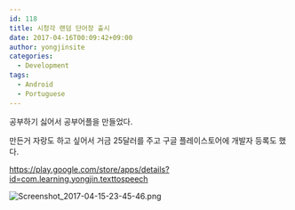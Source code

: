 ```yaml
---
id: 118
title: 시청각 랜덤 단어장 출시
date: 2017-04-16T00:09:42+09:00
author: yongjinsite
categories:
  - Development
tags:
  - Android
  - Portuguese
---
```

공부하기 싫어서 공부어플을 만들었다.

만든거 자랑도 하고 싶어서 거금 25달러를 주고 구글 플레이스토어에 개발자 등록도 했다.

https://play.google.com/store/apps/details?id=com.learning.yongjin.texttospeech

<img class="alignnone size-full wp-image-121" src="https://raw.githubusercontent.com/16Yongjin/16Yongjin.github.io/master/wp-content/uploads/2017/04/screenshot_2017-04-15-23-45-46.png" alt="Screenshot_2017-04-15-23-45-46.png" width="720" height="1280" srcset="https://raw.githubusercontent.com/16Yongjin/16Yongjin.github.io/master/wp-content/uploads/2017/04/screenshot_2017-04-15-23-45-46.png 720w, https://raw.githubusercontent.com/16Yongjin/16Yongjin.github.io/master/wp-content/uploads/2017/04/screenshot_2017-04-15-23-45-46-169x300.png 169w, https://raw.githubusercontent.com/16Yongjin/16Yongjin.github.io/master/wp-content/uploads/2017/04/screenshot_2017-04-15-23-45-46-576x1024.png 576w" sizes="(max-width: 720px) 100vw, 720px" /> 

&nbsp;